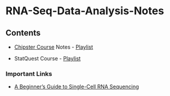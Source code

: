 # RNA-Seq-Data-Analysis-Notes

## Contents
    
* [Chipster Course](https://chipster.csc.fi/manual/courses.html#rna/) Notes - [Playlist](https://www.youtube.com/playlist?list=PLjiXAZO27elBj3KYi7ACscgOxlNkNOxPc)

* StatQuest Course - [Playlist](https://www.youtube.com/playlist?list=PLblh5JKOoLUJo2Q6xK4tZElbIvAACEykp)



### Important Links

* [A Beginner’s Guide to Single-Cell RNA Sequencing](https://bitesizebio.com/40996/beginners-guide-to-single-cell-rna-sequencing/)